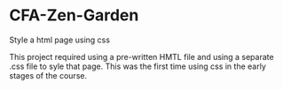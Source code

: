 # CFA-Zen-Garden
Style a html page using css

This project required using a pre-written HMTL file and using a separate .css file to syle that page. This was the first time using css in the early stages of the course.

